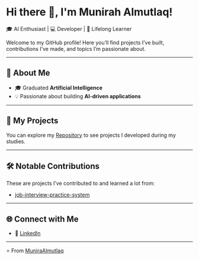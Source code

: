 # Hi there 👋, I'm Munirah Almutlaq!

🎓 AI Enthusiast | 💻 Developer | 🌱 Lifelong Learner

Welcome to my GitHub profile! Here you’ll find projects I’ve built, contributions I’ve made, and topics I’m passionate about.

---

## 🚀 About Me
- 🎓 Graduated **Artificial Intelligence**
- 💡 Passionate about building **AI-driven applications**

---

## 📌 My Projects
You can explore my [Repository](https://github.com/MuniraAlmutlaq?tab=repositories) to see projects I developed during my studies.

---

## 🛠️ Notable Contributions
These are projects I’ve contributed to and learned a lot from:
- [job-interview-practice-system](https://github.com/WatinAljohani/Job_Interview_Practice_System_GPT3.5_LLaMA)

---

## 🌐 Connect with Me
- 💼 [LinkedIn](https://www.linkedin.com/in/munirah-almutlaq-564a19311/)

---
⭐️ From [MuniraAlmutlaq](https://github.com/MuniraAlmutlaq)
